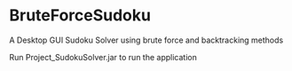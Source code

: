 # BruteForceSudoku
 A Desktop GUI Sudoku Solver using brute force and backtracking methods

Run Project_SudokuSolver.jar to run the application
